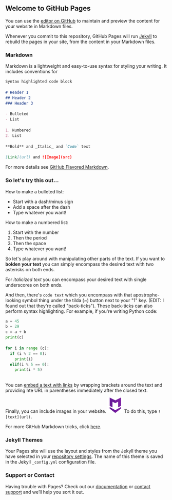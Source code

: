 ## Welcome to GitHub Pages

You can use the [editor on GitHub](https://github.com/JaniSaelin/janisaelin.github.io/edit/master/README.md) to maintain and preview the content for your website in Markdown files.

Whenever you commit to this repository, GitHub Pages will run [Jekyll](https://jekyllrb.com/) to rebuild the pages in your site, from the content in your Markdown files.

### Markdown

Markdown is a lightweight and easy-to-use syntax for styling your writing. It includes conventions for

```markdown
Syntax highlighted code block

# Header 1
## Header 2
### Header 3

- Bulleted
- List

1. Numbered
2. List

**Bold** and _Italic_ and `Code` text

[Link](url) and ![Image](src)
```

For more details see [GitHub Flavored Markdown](https://guides.github.com/features/mastering-markdown/).

### So let's try this out...
How to make a bulleted list:
- Start with a dash/minus sign
- Add a space after the dash
- Type whatever you want!

How to make a numbered list:
1. Start with the number
2. Then the period
3. Then the space
4. Type whatever you want!

So let's play around with manipulating other parts of the text. If you want to **bolden your text** you can simply encompass the desired text with two asterisks on both ends.

For _italicized text_ you can encompass your desired text with single underscores on both ends. 

And then, there's `code text` which you encompass with that apostrophe-looking symbol thing under the tilda (~) button next to your "1" key. (EDIT: I found out that they're called "back-ticks"). These back-ticks can also perform syntax highlighting. For example, if you're writing Python code:

```python
a = 45
b = 29
c = a + b
print(c)

for i in range (c):
  if (i % 2 == 0):
    print(i)
  elif(i % 5 == 0):
    print(i * 5)
    
```

You can [embed a text with links](https://github.com/) by wrapping brackets around the text and providing hte URL in parentheses immediately after the closed text. 

Finally, you can include images in your website.
![GitHub logo](https://github.com/adam-p/markdown-here/raw/master/src/common/images/icon48.png)
To do this, type ```![text](url)```.

For more GitHub Markdown tricks, click [here](janisaelin.github.io/tipsandtricks.md).


### Jekyll Themes

Your Pages site will use the layout and styles from the Jekyll theme you have selected in your [repository settings](https://github.com/JaniSaelin/janisaelin.github.io/settings). The name of this theme is saved in the Jekyll `_config.yml` configuration file.


### Support or Contact

Having trouble with Pages? Check out our [documentation](https://help.github.com/categories/github-pages-basics/) or [contact support](https://github.com/contact) and we’ll help you sort it out.
